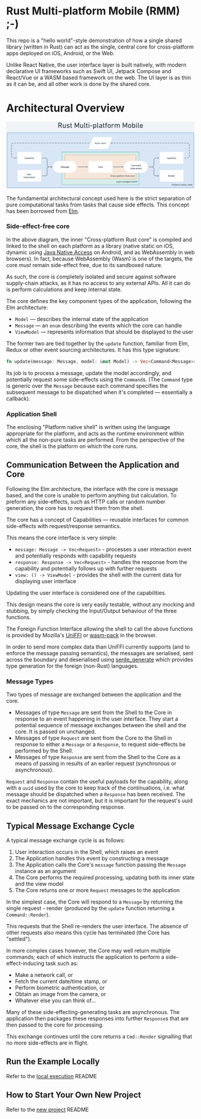 # Rust Multi-platform Mobile (RMM) ;-)

This repo is a "hello world"-style demonstration of how a single shared library (written in Rust) can act as the single, central core for cross-platform apps deployed on iOS, Android, or the Web.

Unlike React Native, the user interface layer is built natively, with modern declarative UI frameworks such as Swift UI, Jetpack Compose and React/Vue or a WASM based framework on the web. The UI layer is as thin as it can be, and all other work is done by the shared core.

# Architectural Overview

![Architecture](./architecture.png)

The fundamental architectural concept used here is the strict separation of pure computational tasks from tasks that cause side effects.
This concept has been borrowed from [Elm](https://guide.elm-lang.org/architecture/).

### Side-effect-free core

In the above diagram, the inner "Cross-platform Rust core" is compiled and linked to the shell on each platform
as a library (native static on iOS, dynamic using [Java Native Access](https://github.com/java-native-access/jna) on Android, and as WebAssembly in web browsers). In fact, because WebAssembly (Wasm) is one of the targets, the core _must_ remain side-effect free, due to its sandboxed nature.

As such, the core is completely isolated and secure against software supply-chain attacks, as it has
no access to any external APIs. All it can do is perform calculations and keep internal state.

The core defines the key component types of the application, following the Elm architecture:

- `Model` — describes the internal state of the application
- `Message` — an `enum` describing the events which the core can handle
- `ViewModel` — represents information that should be displayed to the user

The former two are tied together by the `update` function, familiar from Elm, Redux or other event sourcing architectures. It has this type signature:

```rust
fn update(message: Message, model: &mut Model) -> Vec<Command<Message>>
```

Its job is to process a message, update the model accordingly, and potentially request some side-effects using the `Command`s. (The `Command` type is generic over the `Message` because each command specifies the subsequent message to be dispatched when it's completed — essentially a callback).

### Application Shell

The enclosing "Platform native shell" is written using the language appropriate for the platform, and acts as the runtime environment within which all the non-pure tasks are performed. From the perspective of the core, the shell is the platform on which the core runs.

## Communication Between the Application and Core

Following the Elm architecture, the interface with the core is message based, and the core is unable to perform anything but calculation. To preform any side-effects, such as HTTP calls or random number generation, the core has to request them from the shell.

The core has a concept of Capabilities — reusable interfaces for common side-effects with request/response
semantics.

This means the core interface is very simple:

- `message: Message -> Vec<Request>` - processes a user interaction event and potentially responds with capability requests
- `response: Response -> Vec<Request>` - handles the response from the capability and potentially follows up with further requests
- `view: () -> ViewModel` - provides the shell with the current data for displaying user interface

Updating the user interface is considered one of the capabilities.

This design means the core is very easily testable, without any mocking and stubbing, by simply checking the Input/Output behaviour of the three
functions.

The Foreign Function Interface allowing the shell to call the above functions is provided by Mozilla's [UniFFI](https://mozilla.github.io/uniffi-rs/) or [wasm-pack](https://rustwasm.github.io/wasm-pack/) in the browser.

In order to send more complex data than UniFFI currently supports (and to enforce the message passing semantics), the messages are serialised, sent across the boundary and deserialised using [serde_generate](https://docs.rs/serde-generate/latest/serde_generate/) which provides type generation for the foreign (non-Rust) languages.

### Message Types

Two types of message are exchanged between the application and the core.

- Messages of type `Message` are sent from the Shell to the Core in response to an event happening in the user interface. They start a potential sequence of message exchanges between the shell and the core. It is passed on unchanged.
- Messages of type `Request` are sent from the Core to the Shell in response to either a `Message` or a `Response`, to request side-effects be performed by the Shell.
- Messages of type `Response` are sent from the Shell to the Core as a means of passing in results of an earlier request (synchronous or asynchronous).

`Request` and `Response` contain the useful payloads for the capability, along with a `uuid` used by the
core to keep track of the continuations, i.e. what message should be dispatched when a `Response` has
been received. The exact mechanics are not important, but it is important for the request's uuid to be passed on to the corresponding response.

## Typical Message Exchange Cycle

A typical message exchange cycle is as follows:

1. User interaction occurs in the Shell, which raises an event
1. The Application handles this event by constructing a message
1. The Application calls the Core's `message` function passing the `Message` instance as an argument
1. The Core performs the required processing, updating both its inner state and the view model
1. The Core returns one or more `Request` messages to the application

In the simplest case, the Core will respond to a `Message` by returning the single request - render (produced by the `update` function returning a `Command::Render`).

This requests that the Shell re-renders the user interface. The absence of other requests also means this cycle has terminated (the Core has "settled").

In more complex cases however, the Core may well return multiple commands; each of which instructs the application to perform a side-effect-inducing task such as:

- Make a network call, or
- Fetch the current date/time stamp, or
- Perform biometric authentication, or
- Obtain an image from the camera, or
- Whatever else you can think of...

Many of these side-effecting-generating tasks are asynchronous.
The application then packages these responses into further `Response`s that are then passed to the core for processing.

This exchange continues until the core returns a `Cmd::Render` signalling that no more side-effects are in flight.

## Run the Example Locally

Refer to the [local execution](./docs/local-execution.md) README

## How to Start Your Own New Project

Refer to the [new project](./docs/new-project.md) README
